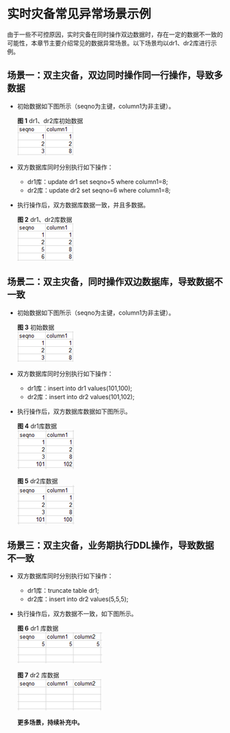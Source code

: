 # 实时灾备常见异常场景示例<a name="drs_04_0037"></a>

由于一些不可控原因，实时灾备在同时操作双边数据时，存在一定的数据不一致的可能性，本章节主要介绍常见的数据异常场景。以下场景均以dr1、dr2库进行示例。

## 场景一：双主灾备，双边同时操作同一行操作，导致多数据<a name="section147227288436"></a>

-   初始数据如下图所示（seqno为主键，column1为非主键）。

    **图 1**  dr1、dr2库初始数据<a name="fig485943683918"></a>  
    ![](figures/dr1-dr2库初始数据.png "dr1-dr2库初始数据")


-   双方数据库同时分别执行如下操作：
    -   dr1库：update dr1 set seqno=5 where column1=8;
    -   dr2库：update dr2 set seqno=6 where column1=8;


-   执行操作后，双方数据库数据一致，并且多数据。

    **图 2**  dr1、dr2库数据<a name="fig425412155415"></a>  
    ![](figures/dr1-dr2库数据.png "dr1-dr2库数据")


## 场景二：双主灾备，同时操作双边数据库，导致数据不一致<a name="section0117852114417"></a>

-   初始数据如下图所示（seqno为主键，column1为非主键）。

    **图 3**  初始数据<a name="fig1110219219444"></a>  
    ![](figures/初始数据.png "初始数据")

-   双方数据库同时分别执行如下操作：
    -   dr1库：insert into dr1 values\(101,100\);
    -   dr2库：insert into dr2 values\(101,102\);

-   执行操作后，双方数据库数据如下图所示。

    **图 4**  dr1库数据<a name="fig1210316212449"></a>  
    ![](figures/dr1库数据.png "dr1库数据")

    **图 5**  dr2库数据<a name="fig4778123974815"></a>  
    ![](figures/dr2库数据.png "dr2库数据")


## 场景三：双主灾备，业务期执行DDL操作，导致数据不一致<a name="section165221233174512"></a>

-   双方数据库同时分别执行如下操作：
    -   dr1库：truncate table dr1;
    -   dr2库：insert into dr2 values\(5,5,5\);

-   执行操作后，双方数据不一致，如下图所示。

    **图 6**  dr1 库数据<a name="fig11172162220538"></a>  
    ![](figures/dr1-库数据.png "dr1-库数据")

    **图 7**  dr2 库数据<a name="fig117262205310"></a>  
    ![](figures/dr2-库数据.png "dr2-库数据")

    **更多场景，持续补充中。**


